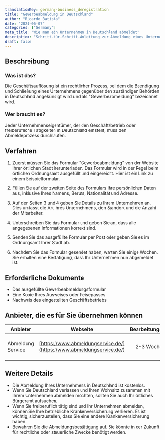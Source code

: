 ```yaml
---
translationKey: germany-business_deregistration
title: "Gewerbeabmeldung in Deutschland"
author: "Ricardo Batista"
date: "2024-06-07"
categories: ["Germany"]
meta_title: "Wie man ein Unternehmen in Deutschland abmeldet"
description: "Schritt-für-Schritt-Anleitung zur Abmeldung eines Unternehmens in Deutschland"
draft: false
---
```


## Beschreibung
### Was ist das?
Die Geschäftsauflösung ist ein rechtlicher Prozess, bei dem die Beendigung und Schließung eines Unternehmens gegenüber den zuständigen Behörden in Deutschland angekündigt wird und als "Gewerbeabmeldung" bezeichnet wird.

### Wer braucht es?
Jeder Unternehmenseigentümer, der den Geschäftsbetrieb oder freiberufliche Tätigkeiten in Deutschland einstellt, muss den Abmeldeprozess durchlaufen.

## Verfahren

1. Zuerst müssen Sie das Formular "Gewerbeabmeldung" von der Website Ihrer örtlichen Stadt herunterladen. Das Formular wird in der Regel beim örtlichen Ordnungsamt ausgefüllt und eingereicht. Hier ist ein Link zu einem Beispielformular.

2. Füllen Sie auf der zweiten Seite des Formulars Ihre persönlichen Daten aus, inklusive Ihres Namens, Berufs, Nationalität und Adresse.

3. Auf den Seiten 3 und 4 geben Sie Details zu Ihrem Unternehmen an. Dies umfasst die Art Ihres Unternehmens, den Standort und die Anzahl der Mitarbeiter.

4. Unterschreiben Sie das Formular und geben Sie an, dass alle angegebenen Informationen korrekt sind.

5. Senden Sie das ausgefüllte Formular per Post oder geben Sie es im Ordnungsamt Ihrer Stadt ab.

6. Nachdem Sie das Formular gesendet haben, warten Sie einige Wochen. Sie erhalten eine Bestätigung, dass Ihr Unternehmen nun abgemeldet ist.

## Erforderliche Dokumente
- Das ausgefüllte Gewerbeabmeldungsformular
- Eine Kopie Ihres Ausweises oder Reisepasses
- Nachweis des eingestellten Geschäftsbetriebs

## Anbieter, die es für Sie übernehmen können

| Anbieter        |     Webseite     |     Bearbeitungszeit    |       Kosten      |
| --------------- | --------------- |  :-------------: | :-------------: |
| Abmeldung Service      |  [https://www.abmeldungservice.de/](https://www.abmeldungservice.de/)      |      2-3 Wochen      |        Variabel, abhängig vom Service       |

## Weitere Details
- Die Abmeldung Ihres Unternehmens in Deutschland ist kostenlos.
- Wenn Sie Deutschland verlassen und Ihren Wohnsitz zusammen mit Ihrem Unternehmen abmelden möchten, sollten Sie auch Ihr örtliches Bürgeramt aufsuchen.
- Wenn Sie freiberuflich tätig sind und Ihr Unternehmen abmelden, können Sie Ihre betriebliche Krankenversicherung verlieren. Es ist wichtig, sicherzustellen, dass Sie eine andere Krankenversicherung haben.
- Bewahren Sie die Abmeldungsbestätigung auf. Sie könnte in der Zukunft für rechtliche oder steuerliche Zwecke benötigt werden.
